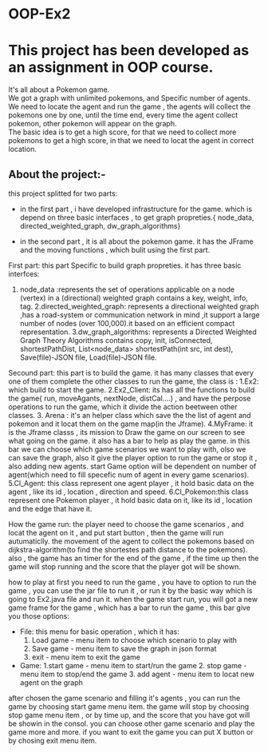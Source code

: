 # OOP-Ex2
# This project has been developed as an assignment in OOP course.

It's all about a Pokemon game.\
We got a graph with unlimited pokemons, and Specific number of agents.\
We need to locate the agent and run the game , the agents will collect the pokemons one by one, until the time end, every time the agent collect pokemon, other pokemon will appear on the graph.\
The basic idea is to get a high score, for that we need to collect more pokemons to get a high score, in that we need to locat the agent in correct location.


## About the project:-
this project splitted for two parts:
- in the first part , i have developed infrastructure for the game.
  which is depend on three basic interfaces , to get graph propreties.{ node_data, directed_weighted_graph, dw_graph_algorithms}

- in the second part , it is all about the pokemon game.
  it has the JFrame and the moving functions , which bulit using the first part.


First part:
this part Specific to build graph propreties.
it has three basic interfces:
1. node_data :represents the set of operations applicable on a node (vertex) in a (directional) weighted graph contains a key, weight, info, tag.
2.directed_weighted_graph: represents a directional weighted graph ,has a road-system or communication network in mind ,it support a large number of nodes (over 100,000).it based on an efficient compact representation.
3.dw_graph_algorithms:  represents a Directed Weighted Graph Theory Algorithms contains copy, init, isConnected, shortestPathDist, List<node_data> shortestPath(int src, int dest), Save(file)-JSON file, Load(file)-JSON file.

Secound part:
this part is to build the game.
it has many classes that every one of them complete the other classes to run the game, the class is :
1.Ex2: which build to start the game.
2.Ex2_Client: its has all the functions to build the game{ run, moveAgants, nextNode, distCal....) , and have the perpose operations to run the game, which it divide the action beetween other classes.
3. Arena : it's an helper class which save the the list of agent and pokemon and it locat them on the game map(in the Jframe).
4.MyFrame: it is the Jframe classs , its mission to Draw the game on our screen to see what going on the game.
	it also has a bar to help as play the game.
	in this bar we can choose which game scenarios we want to play with, olso we can save the graph, also it give the player option to run the game or stop it , also adding new agents.
	start Game option will be dependent on number of agent(which need to fill specefic num of agent in every game scenarios).
5.Cl_Agent: this class represent one agent player , it hold basic data on the agent , like its id , location , direction and speed.
6.Cl_Pokemon:this class represent one Pokemon player , it hold basic data on it, like its id , location and the edge that have it.



How the game run:
the player need to choose the game scenarios , and locat the agent on it , and put start button , then the game will run autumaticlly.
the movement of the agent to collect the pokemons based on dijkstra-algorithm(to find the shortestes path distance to the pokemons).
also , the game has an timer for the end of the game , if the time up then the game will stop running and the score that the player got will be shown.



how to play
at first you need to run the game , you have to option to run the game , you can use the jar file to run it , or run it by the basic way which is going to Ex2.java file and run it.
when the game start run, you will got a new game frame for the game , which has a bar to run the game , this bar give you those options:
- File: this menu for basic operation , which it has:
	1. Load game - menu item to choose which scenario to play with
	2. Save game - menu item to save the graph in json format
	3. exit - menu item to exit the game
- Game:
	1.start game - menu item to start/run the game
	2. stop game - menu item to stop/end the game 
	3. add agent - menu item to locat new agent on the graph

after chosen the game scenario and filling it's agents , you can run the game by choosing start game menu item.
the game will stop by choosing stop game menu item , or by time up, and the score that you have got will be showin in the consol.
you can choose other game scenario and play the game more and more.
if you want to exit the game you can put X button or by chosing  exit menu item.
